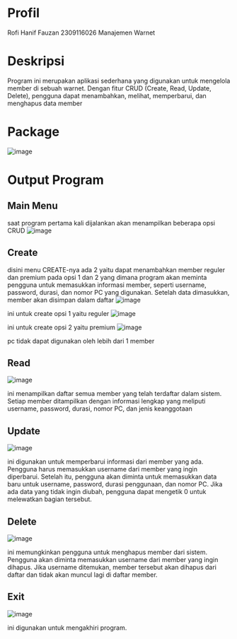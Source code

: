 # Profil
Rofi Hanif Fauzan
2309116026
Manajemen Warnet

# Deskripsi
Program ini merupakan aplikasi sederhana yang digunakan untuk mengelola member di sebuah warnet. Dengan fitur CRUD (Create, Read, Update, Delete), pengguna dapat menambahkan, melihat, memperbarui, dan menghapus data member
# Package
![image](https://github.com/user-attachments/assets/2f3c9f47-fe15-4115-a8a0-95afc6c1a394)

# Output Program
## Main Menu
saat program pertama kali dijalankan akan menampilkan beberapa opsi CRUD
![image](https://github.com/user-attachments/assets/e6bbc2f9-f874-46a8-9b50-00f196368145)

## Create
disini menu CREATE-nya ada 2 yaitu dapat menambahkan member reguler dan premium pada opsi 1 dan 2
yang dimana program akan meminta pengguna untuk memasukkan informasi member, seperti username, password, durasi, dan nomor PC yang digunakan. Setelah data dimasukkan, member akan disimpan dalam daftar
![image](https://github.com/user-attachments/assets/d14bf76e-6eb9-49d3-98d2-7e69ae47691d)

ini untuk create opsi 1 yaitu reguler
![image](https://github.com/user-attachments/assets/0f721f74-ebfa-4a64-81a2-477df21188af)

ini untuk create opsi 2 yaitu premium
![image](https://github.com/user-attachments/assets/e0fbe962-e1e2-4de2-bd9f-80391aefd8d6)

pc tidak dapat digunakan oleh lebih dari 1 member
## Read
![image](https://github.com/user-attachments/assets/6ef5bf9a-8bc6-4a27-8d75-292613f2d786)

ini menampilkan daftar semua member yang telah terdaftar dalam sistem. Setiap member ditampilkan dengan informasi lengkap yang meliputi username, password, durasi, nomor PC, dan jenis keanggotaan
## Update
![image](https://github.com/user-attachments/assets/51e8d075-1b8f-4b11-89b1-aed08c9b9115)

ini digunakan untuk memperbarui informasi dari member yang ada. Pengguna harus memasukkan username dari member yang ingin diperbarui. Setelah itu, pengguna akan diminta untuk memasukkan data baru untuk username, password, durasi penggunaan, dan nomor PC. Jika ada data yang tidak ingin diubah, pengguna dapat mengetik 0 untuk melewatkan bagian tersebut.
## Delete
![image](https://github.com/user-attachments/assets/634f6540-89a2-4493-b237-9dbb4c7a0fe5)

ini memungkinkan pengguna untuk menghapus member dari sistem. Pengguna akan diminta memasukkan username dari member yang ingin dihapus. Jika username ditemukan, member tersebut akan dihapus dari daftar dan tidak akan muncul lagi di daftar member.
## Exit
![image](https://github.com/user-attachments/assets/442f39e9-110c-4069-a161-8cf73347a154)

ini digunakan untuk mengakhiri program.
